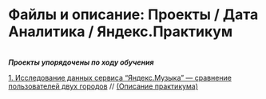 # Файлы и описание: Проекты / Дата Аналитика / Яндекс.Практикум  
<a id="soderjanie"></a>  
***Проекты упорядочены по ходу обучения***  

[1. Исследование данных сервиса “Яндекс.Музыка” — сравнение пользователей двух городов](#project01) // [(Описание практикума)](https://likeable-efraasia-4a7.notion.site/1-7dfd31aba9554f43803cbd6e45c0d862)
